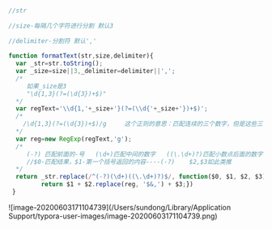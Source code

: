 ```javascript

//str
    
//size-每隔几个字符进行分割 默认3
    
//delimiter-分割符 默认','
    
function formatText(str,size,delimiter){
  var _str=str.toString();       
  var _size=size||3,_delimiter=delimiter||',';      
  /* 
     如果_size是3
     "\d{1,3}(?=(\d{3})+$)" 
  */
  var regText='\\d{1,'+_size+'}(?=(\\d{'+_size+'})+$)';        
  /*   
    /\d{1,3}(?=(\d{3})+$)/g     这个正则的意思：匹配连续的三个数字，但是这些三个数字不能是字符串的开头1-3个字符  
  */      
  var reg=new RegExp(regText,'g');       
  /* 
     (-?) 匹配前面的-号   (\d+)匹配中间的数字   ((\.\d+)?)匹配小数点后面的数字
     //$0-匹配结果，$1-第一个括号返回的内容----(-?)    $2,$3如此类推  
  */     
  return _str.replace(/^(-?)(\d+)((\.\d+)?)$/, function($0, $1, $2, $3) {
         return $1 + $2.replace(reg, '$&,') + $3;})
 }
```

![image-20200603171104739](/Users/sundong/Library/Application Support/typora-user-images/image-20200603171104739.png)